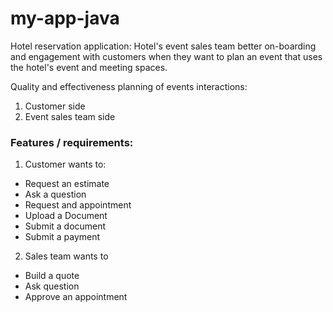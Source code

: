 # my-app-java
Hotel reservation application: Hotel's event sales team better on-boarding and engagement with customers when they want to plan an event that uses the hotel's event and meeting spaces. 

Quality and effectiveness planning of events interactions:
1. Customer side 
2. Event sales team side

### Features / requirements: 
1. Customer wants to: 
- Request an estimate
- Ask a question
- Request and appointment
- Upload a Document
- Submit a document
- Submit a payment

2. Sales team wants to
- Build a quote
- Ask question
- Approve an appointment

